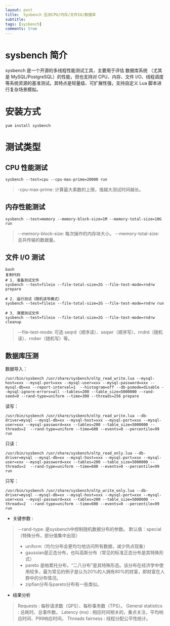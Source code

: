 ```yaml
---
layout: post
title:  Sysbench 压测CPU/内存/文件IO/数据库
subtitle: 
tags: [sysbench]
comments: true
---
```


#  sysbench 简介
sysbench 是一个开源的多线程性能测试工具，主要用于评估 数据库系统 （尤其是 MySQL/PostgreSQL）的性能，但也支持对 CPU、内存、文件 I/O、线程调度 等系统资源的基准测试。其特点是轻量级、可扩展性强，支持自定义 Lua 脚本进行复杂场景模拟。


#  安装方式

```shell
yum install sysbench
```

# 测试类型

##  CPU 性能测试

```shell
sysbench --test=cpu --cpu-max-prime=20000 run
```

> -cpu-max-prime: 计算最大素数的上限，值越大测试时间越长。

##  内存性能测试

```shell
sysbench --test=memory --memory-block-size=1M --memory-total-size=10G run
```
>  --memory-block-size: 每次操作的内存块大小。
> --memory-total-size: 总共传输的数据量。

## 文件 I/O 测试

```shell
bash
复制代码
# 1. 准备测试文件
sysbench --test=fileio --file-total-size=2G --file-test-mode=rndrw prepare

# 2. 运行测试（随机读写模式）
sysbench --test=fileio --file-total-size=2G --file-test-mode=rndrw run

# 3. 清理测试文件
sysbench --test=fileio --file-total-size=2G --file-test-mode=rndrw cleanup
```

> --file-test-mode: 可选 seqrd（顺序读）、seqwr（顺序写）、rndrd（随机读）、rndwr（随机写）等。


## 数据库压测

数据导入：

```shell
/usr/bin/sysbench /usr/share/sysbench/oltp_read_write.lua --mysql-host=xxx --mysql-port=xxx --mysql-user=xxx --mysql-password=xxx --mysql-db=xx --report-interval=1  --histogram=off --db-psmode=disable --mysql-ignore-errors=all --tables=200 --table_size=5000000 --rand-seed=0 --rand-type=uniform --time=300 --threads=256 prepare
```


读写：
```shell
/usr/bin/sysbench /usr/share/sysbench/oltp_read_write.lua --db-driver=mysql --mysql-db=xx --mysql-host=xxx --mysql-port=xxx --mysql-user=xxx --mysql-password=xxx --tables=200 --table_size=5000000 --threads=2  --rand-type=uniform --time=600 --events=0 --percentile=99 run
```

只读：
```shell
/usr/bin/sysbench /usr/share/sysbench/oltp_read_only.lua --db-driver=mysql --mysql-db=xx --mysql-host=xxx --mysql-port=xxx --mysql-user=xxx --mysql-password=xxx --tables=200 --table_size=5000000 --threads=2  --rand-type=uniform --time=600 --events=0 --percentile=99 run
```

只写：
```shell
/usr/bin/sysbench /usr/share/sysbench/oltp_write_only.lua --db-driver=mysql --mysql-db=xx --mysql-host=xxx --mysql-port=xxx --mysql-user=xxx --mysql-password=xxx --tables=200 --table_size=5000000 --threads=2  --rand-type=uniform --time=600 --events=0 --percentile=99 run
```

- 关键参数 :

> --rand-type: 是sysbench中控制随机数据分布的参数。
>  默认值：special（特殊分布，部分值集中出现）
> - uniform（均匀分布会更均匀地访问所有数据，减少热点现象）
> - gaussian是正态分布，也叫高斯分布（常见的标准正态分布是其特殊形式）
> - pareto 是帕累托分布，“二八分布”是其特殊形态。该分布在经济学中使用较多，最为常见的例子是认为20%的人拥有80%的财富，即财富在人群中的分布情况。
> - zipfian分布与pareto分布有一些类似。

- 结果分析

>  Requests : 每秒请求数（QPS）、每秒事务数（TPS）。
> General statistics : 总耗时、总事件数。
> Latency (ms) : 相应时间相关的，重点关注，平均响应时间、P99响应时间。
> Threads fairness : 线程分配公平性统计。